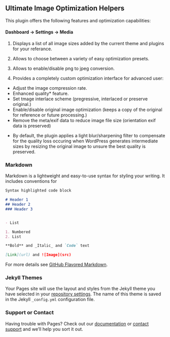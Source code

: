 ## Ultimate Image Optimization Helpers

This plugin offers the following features and optimization capabilities:

#### Dashboard -> Settings -> Media
1. Displays a list of all image sizes added by the current theme and plugins for your referance.

2. Allows to choose between a variety of easy optimization presets.

2. Allows to enable/disable png to jpeg conversion.

3. Provides a completely custom optimization interface for advanced user:
- Adjust the image compression rate.
- Enhanced quality* feature.
- Set tmage interlace scheme (pregressive, interlaced or preserve original.)
- Enable/disable original image optimization (keeps a copy of the original for reference or future processing.)
- Remove the meta/exif data to reduce image file size (orientation exif data is preserved)

* By default, the plugin applies a light blur/sharpening filter to compensate for the quality loss occuring when WordPress generates intermediate sizes by resizing the original image to unsure the best quality is preserved.

### Markdown

Markdown is a lightweight and easy-to-use syntax for styling your writing. It includes conventions for

```markdown
Syntax highlighted code block

# Header 1
## Header 2
### Header 3


- List

1. Numbered
2. List

**Bold** and _Italic_ and `Code` text

[Link](url) and ![Image](src)
```

For more details see [GitHub Flavored Markdown](https://guides.github.com/features/mastering-markdown/).

### Jekyll Themes

Your Pages site will use the layout and styles from the Jekyll theme you have selected in your [repository settings](https://github.com/healdev/wp-ultimate-image-optimization-helpers/settings). The name of this theme is saved in the Jekyll `_config.yml` configuration file.

### Support or Contact

Having trouble with Pages? Check out our [documentation](https://help.github.com/categories/github-pages-basics/) or [contact support](https://github.com/contact) and we’ll help you sort it out.
